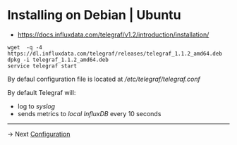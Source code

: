 # Installing on Debian | Ubuntu

* https://docs.influxdata.com/telegraf/v1.2/introduction/installation/

```
wget  -q -4 https://dl.influxdata.com/telegraf/releases/telegraf_1.1.2_amd64.deb
dpkg -i telegraf_1.1.2_amd64.deb
service telegraf start

```

By defaul configuration file is located at */etc/telegraf/telegraf.conf*

By default Telegraf will:
* log to *syslog*
* sends metrics to *local InfluxDB* every 10 seconds

------
-> Next [Configuration](conf.md)
